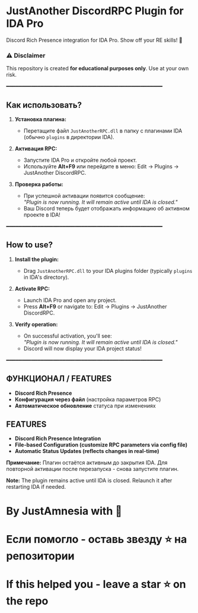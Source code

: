 # JustAnother DiscordRPC Plugin for IDA Pro 
Discord Rich Presence integration for IDA Pro. Show off your RE skills! 🚀

### ⚠️ Disclaimer  
This repository is created **for educational purposes only**. Use at your own risk.

━━━━━━━━━━━━━━━━━━━━━━━━━━━━━━━━━━━━━━━━━━━━━━━━━━

## Как использовать?

1. **Установка плагина:**
   - Перетащите файл `JustAnotherRPC.dll` в папку с плагинами IDA (обычно `plugins` в директории IDA).

2. **Активация RPC:**
   - Запустите IDA Pro и откройте любой проект.
   - Используйте **Alt+F9** или перейдите в меню: Edit → Plugins → JustAnother DiscordRPC.

3. **Проверка работы:**
   - При успешной активации появится сообщение:  
     *"Plugin is now running. It will remain active until IDA is closed."*
   - Ваш Discord теперь будет отображать информацию об активном проекте в IDA!

━━━━━━━━━━━━━━━━━━━━━━━━━━━━━━━━━━━━━━━━━━━━━━━━━━

## How to use?

1. **Install the plugin:**
   - Drag `JustAnotherRPC.dll` to your IDA plugins folder (typically `plugins` in IDA's directory).

2. **Activate RPC:**
   - Launch IDA Pro and open any project.
   - Press **Alt+F9** or navigate to: Edit → Plugins → JustAnother DiscordRPC.

3. **Verify operation:**
   - On successful activation, you'll see:  
     *"Plugin is now running. It will remain active until IDA is closed."*
   - Discord will now display your IDA project status!

━━━━━━━━━━━━━━━━━━━━━━━━━━━━━━━━━━━━━━━━━━━━━━━━━━

## ФУНКЦИОНАЛ / FEATURES  
- **Discord Rich Presence**  
- **Конфигурация через файл** (настройка параметров RPC)  
- **Автоматическое обновление** статуса при изменениях

##  FEATURES
- **Discord Rich Presence Integration**
- **File-based Configuration (customize RPC parameters via config file)**
- **Automatic Status Updates (reflects changes in real-time)**

**Примечание:** Плагин остаётся активным до закрытия IDA. Для повторной активации после перезапуска - снова запустите плагин.  

**Note:** The plugin remains active until IDA is closed. Relaunch it after restarting IDA if needed.

# By JustAmnesia with 🖤  
# Если помогло - оставь звезду ⭐ на репозитории  
# If this helped you - leave a star ⭐ on the repo
